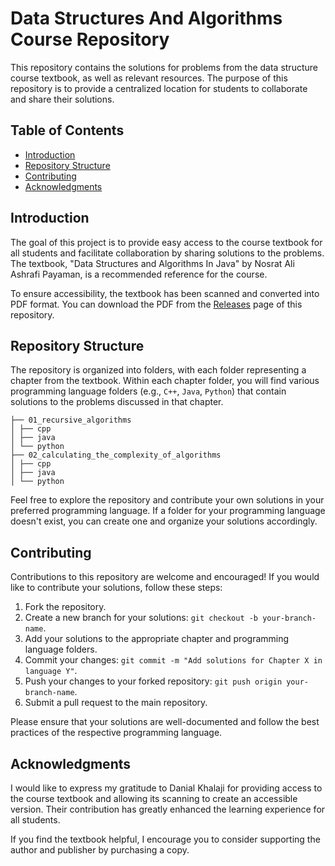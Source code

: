 # Data Structures And Algorithms Course Repository

This repository contains the solutions for problems from the data structure course textbook, as well as relevant resources. The purpose of this repository is to provide a centralized location for students to collaborate and share their solutions.

## Table of Contents

- [Introduction](#introduction)
- [Repository Structure](#repository-structure)
- [Contributing](#contributing)
- [Acknowledgments](#acknowledgments)

## Introduction

The goal of this project is to provide easy access to the course textbook for all students and facilitate collaboration by sharing solutions to the problems. The textbook, "Data Structures and Algorithms In Java" by Nosrat Ali Ashrafi Payaman, is a recommended reference for the course.

To ensure accessibility, the textbook has been scanned and converted into PDF format. You can download the PDF from the [Releases](https://github.com/amirkhaki/DSA/releases) page of this repository.

## Repository Structure

The repository is organized into folders, with each folder representing a chapter from the textbook. Within each chapter folder, you will find various programming language folders (e.g., `C++`, `Java`, `Python`) that contain solutions to the problems discussed in that chapter.
```
├── 01_recursive_algorithms
│ ├── cpp
│ ├── java
│ └── python
├── 02_calculating_the_complexity_of_algorithms
│ ├── cpp
│ ├── java
│ └── python
```
Feel free to explore the repository and contribute your own solutions in your preferred programming language. If a folder for your programming language doesn't exist, you can create one and organize your solutions accordingly.

## Contributing

Contributions to this repository are welcome and encouraged! If you would like to contribute your solutions, follow these steps:

1. Fork the repository.
2. Create a new branch for your solutions: `git checkout -b your-branch-name`.
3. Add your solutions to the appropriate chapter and programming language folders.
4. Commit your changes: `git commit -m "Add solutions for Chapter X in language Y"`.
5. Push your changes to your forked repository: `git push origin your-branch-name`.
6. Submit a pull request to the main repository.

Please ensure that your solutions are well-documented and follow the best practices of the respective programming language.

## Acknowledgments

I would like to express my gratitude to Danial Khalaji for providing access to the course textbook and allowing its scanning to create an accessible version. Their contribution has greatly enhanced the learning experience for all students.

If you find the textbook helpful, I encourage you to consider supporting the author and publisher by purchasing a copy.
